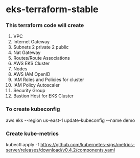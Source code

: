 # eks-terraform-stable

### This terraform code will create 
1. VPC
2. Internet Gateway 
3. Subnets 2 private 2 public
4. Nat Gateway
5. Routes/Route Associations 
6. AWS EKS Cluster
7. Nodes
8. AWS IAM OpenID
9. IAM Roles and  Policies for cluster
10. IAM Policy Autoscaler 
11. Security Group
12. Bastion Host for EKS Cluster

### To create kubeconfig


aws eks --region us-east-1 update-kubeconfig --name demo

 ### Create kube-metrics 
 
 kubectl apply -f https://github.com/kubernetes-sigs/metrics-server/releases/download/v0.4.2/components.yaml

